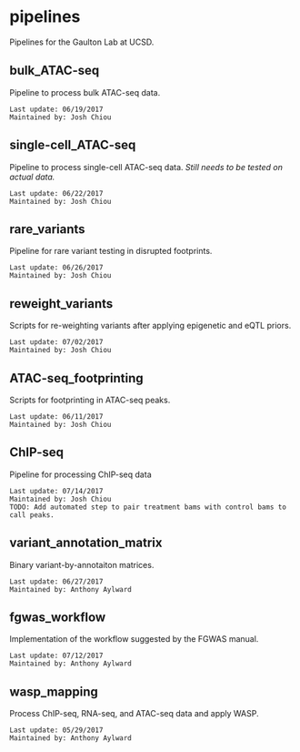 # pipelines
Pipelines for the Gaulton Lab at UCSD.  

## bulk\_ATAC-seq
Pipeline to process bulk ATAC-seq data.  
```
Last update: 06/19/2017
Maintained by: Josh Chiou
```
## single-cell\_ATAC-seq
Pipeline to process single-cell ATAC-seq data. *Still needs to be tested on actual data.*  
```
Last update: 06/22/2017
Maintained by: Josh Chiou
```
## rare\_variants
Pipeline for rare variant testing in disrupted footprints.  
```
Last update: 06/26/2017
Maintained by: Josh Chiou
```
## reweight\_variants
Scripts for re-weighting variants after applying epigenetic and eQTL priors.  
```
Last update: 07/02/2017
Maintained by: Josh Chiou
```
## ATAC-seq\_footprinting
Scripts for footprinting in ATAC-seq peaks.  
```
Last update: 06/11/2017
Maintained by: Josh Chiou
```

## ChIP-seq
Pipeline for processing ChIP-seq data
```
Last update: 07/14/2017
Maintained by: Josh Chiou
TODO: Add automated step to pair treatment bams with control bams to call peaks.
```

## variant\_annotation\_matrix
Binary variant-by-annotaiton matrices.  
```
Last update: 06/27/2017
Maintained by: Anthony Aylward
```

## fgwas\_workflow
Implementation of the workflow suggested by the FGWAS manual.  
```
Last update: 07/12/2017
Maintained by: Anthony Aylward
```

## wasp\_mapping
Process ChIP-seq, RNA-seq, and ATAC-seq data and apply WASP.  
```
Last update: 05/29/2017
Maintained by: Anthony Aylward
```
